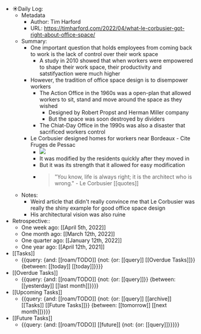 - ☀️Daily Log:
    - Metadata
        - Author: Tim Harford
        - URL: https://timharford.com/2022/04/what-le-corbusier-got-right-about-office-space/
    - Summary:
        - One important question that holds employees from coming back to work is the lack of control over their work space
            - A study in 2010 showed that when workers were empowered to shape their work space, their productivity and satstifyaction were much higher
        - However, the tradition of office space design is to disempower workers
            - The Action Office in the 1960s was a open-plan that allowed workers to sit, stand and move around the space as they wished
                - Designed by Robert Propst and Herman Miller company
                - But the space was soon destroyed by dividers
            - The Chiat-Day Office in the 1990s was also a disaster that sacrificed workers control
        - Le Corbusier designed homes for workers near Bordeaux - Cite Fruges de Pessac
            - ![](https://www.bordeaux-tourism.co.uk/sites/bordeaux_tourisme/files/styles/sit_main_image/public/externals/2f03809ff44553615538ae831f04abbb.jpg.webp)
            - It was modified by the residents quickly after they moved in
            - But it was its strength that it allowed for easy modification
            - > "You know, life is always right; it is the architect who is wrong." - Le Corbusier [[quotes]]
    - Notes:
        - Weird article that didn't really convince me that Le Corbusier was really the shiny example for good office space design
        - His architectural vision was also ruine
- Retrospective::
    - One week ago: [[April 5th, 2022]]
    - One month ago: [[March 12th, 2022]]
    - One quarter ago: [[January 12th, 2022]]
    - One year ago: [[April 12th, 2021]]
- [[Tasks]]
    - {{query: {and: [[roam/TODO]] {not: {or: [[query]] [[Overdue Tasks]]}} {between: [[today]] [[today]]}}}}
- [[Overdue Tasks]]
    - {{query: {and: [[roam/TODO]] {not: {or: [[query]]}} {between: [[yesterday]] [[last month]]}}}}
- [[Upcoming Tasks]]
    - {{query: {and: [[roam/TODO]] {not: {or: [[query]] [[archive]] [[Tasks]] [[Future Tasks]]}} {between: [[tomorrow]] [[next month]]}}}}
- [[Future Tasks]]
    - {{query: {and: [[roam/TODO]] [[future]] {not: {or: [[query]]}}}}}
